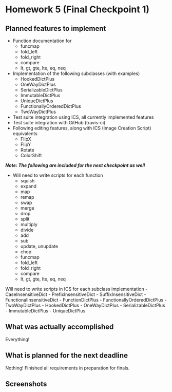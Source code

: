 # Homework 5 (Final Checkpoint 1)

## Planned features to implement
- Function documentation for
    - funcmap
    - fold_left
    - fold_right
    - compare
    - lt, gt, gte, lte, eq, neq
- Implementation of the following subclasses (with examples)
    - HookedDictPlus
    - OneWayDictPlus
    - SerializableDictPlus
    - ImmutableDictPlus
    - UniqueDictPlus
    - FunctionallyOrderedDictPlus
    - TwoWayDictPlus
- Test suite integration using ICS, all currently implemented features
- Test suite integration with GitHub (travis-ci)
- Following editing features, along with ICS (Image Creation Script) equivalents 
    - FlipX
    - FlipY
    - Rotate
    - ColorShift
    
***Note: The following are included for the next checkpoint as well***
    
- Will need to write scripts for each function
    - squish
    - expand
    - map
    - remap
    - swap
    - merge
    - drop
    - split
    - multiply
    - divide
    - add
    - sub
    - update, unupdate
    - chop
    - funcmap
    - fold_left
    - fold_right
    - compare
    - lt, gt, gte, lte, eq, neq

Will need to write scripts in ICS for each subclass implementation
    - CaseInsensitiveDict
    - PrefixInsensitiveDict
    - SuffixInsensitiveDict
    - FunctionalInsensitiveDict
    - FunctionDictPlus
    - FunctionallyOrderedDictPlus
    - TwoWayDictPlus
    - HookedDictPlus
    - OneWayDictPlus
    - SerializableDictPlus
    - ImmutableDictPlus
    - UniqueDictPlus


##  What was actually accomplished
Everything!

## What is planned for the next deadline
Nothing! Finished all requirements in preparation for finals.

## Screenshots
